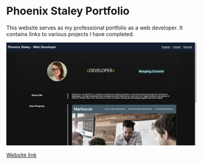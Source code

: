 # Phoenix Staley Portfolio

This website serves as my professional portfolio as a web developer. It contains links to various projects I have completed.

![website example](./Assets/Images/Website_Screenshot.png)

[Website link](./index.html)